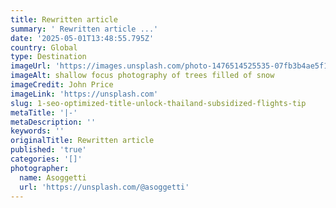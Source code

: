 ```yaml
---
title: Rewritten article
summary: ' Rewritten article ...'
date: '2025-05-01T13:48:55.795Z'
country: Global
type: Destination
imageUrl: 'https://images.unsplash.com/photo-1476514525535-07fb3b4ae5f1'
imageAlt: shallow focus photography of trees filled of snow
imageCredit: John Price
imageLink: 'https://unsplash.com'
slug: 1-seo-optimized-title-unlock-thailand-subsidized-flights-tip
metaTitle: '|-'
metaDescription: ''
keywords: ''
originalTitle: Rewritten article
published: 'true'
categories: '[]'
photographer:
  name: Asoggetti
  url: 'https://unsplash.com/@asoggetti'
---
```


